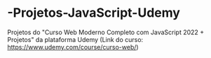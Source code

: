 # -Projetos-JavaScript-Udemy
Projetos do "Curso Web Moderno Completo com JavaScript 2022 + Projetos" da plataforma Udemy (Link do curso: https://www.udemy.com/course/curso-web/)
